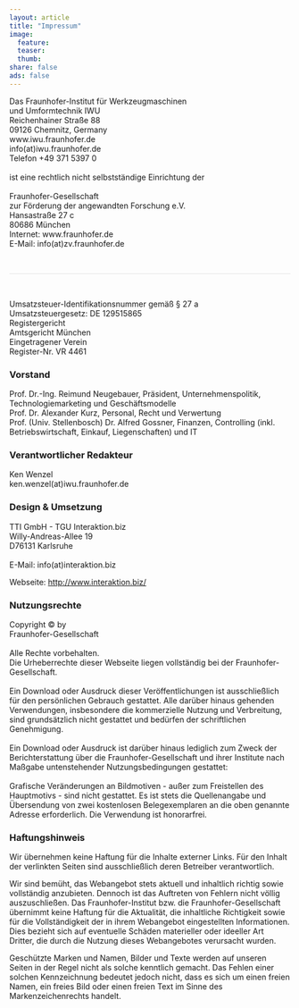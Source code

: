 ```yaml
---
layout: article
title: "Impressum"
image:
  feature:
  teaser:
  thumb:
share: false
ads: false
---
```


<pre style="font-size: inherit; font-family: inherit; white-space: pre-wrap">
Das Fraunhofer-Institut für Werkzeugmaschinen
und Umformtechnik IWU
Reichenhainer Straße 88
09126 Chemnitz, Germany
www.iwu.fraunhofer.de
info(at)iwu.fraunhofer.de
Telefon +49 371 5397 0

ist eine rechtlich nicht selbstständige Einrichtung der

Fraunhofer-Gesellschaft 
zur Förderung der angewandten Forschung e.V.
Hansastraße 27 c
80686 München
Internet: www.fraunhofer.de
E-Mail: info(at)zv.fraunhofer.de
</pre>

<br>
<hr style="height:1px !important; background: #E4E4E4;">
<br>
<pre style="font-size: inherit; font-family: inherit; white-space: pre-wrap">
Umsatzsteuer-Identifikationsnummer gemäß § 27 a
Umsatzsteuergesetz: DE 129515865
Registergericht
Amtsgericht München
Eingetragener Verein
Register-Nr. VR 4461
</pre>

### Vorstand
<pre style="font-size: inherit; font-family: inherit; white-space: pre-wrap">
Prof. Dr.-Ing. Reimund Neugebauer, Präsident, Unternehmenspolitik, Technologiemarketing und Geschäftsmodelle
Prof. Dr. Alexander Kurz, Personal, Recht und Verwertung
Prof. (Univ. Stellenbosch) Dr. Alfred Gossner, Finanzen, Controlling (inkl. Betriebswirtschaft, Einkauf, Liegenschaften) und IT
</pre>

### Verantwortlicher Redakteur

<pre style="font-size: inherit; font-family: inherit; white-space: pre-wrap">
Ken Wenzel
ken.wenzel(at)iwu.fraunhofer.de
</pre>


### Design & Umsetzung
<pre style="font-size: inherit; font-family: inherit">
TTI GmbH - TGU Interaktion.biz
Willy-Andreas-Allee 19
D76131 Karlsruhe

E-Mail: info(at)interaktion.biz
</pre>
Webseite: <http://www.interaktion.biz/>



### Nutzungsrechte

<pre style="font-size: inherit; font-family: inherit; white-space: pre-wrap">
Copyright © by
Fraunhofer-Gesellschaft

Alle Rechte vorbehalten.
Die Urheberrechte dieser Webseite liegen vollständig bei der Fraunhofer-Gesellschaft.

Ein Download oder Ausdruck dieser Veröffentlichungen ist ausschließlich für den persönlichen Gebrauch gestattet. Alle darüber hinaus gehenden Verwendungen, insbesondere die kommerzielle Nutzung und Verbreitung, sind grundsätzlich nicht gestattet und bedürfen der schriftlichen Genehmigung.

Ein Download oder Ausdruck ist darüber hinaus lediglich zum Zweck der Berichterstattung über die Fraunhofer-Gesellschaft und ihrer Institute nach Maßgabe untenstehender Nutzungsbedingungen gestattet:

Grafische Veränderungen an Bildmotiven - außer zum Freistellen des Hauptmotivs - sind nicht gestattet. Es ist stets die Quellenangabe und Übersendung von zwei kostenlosen Belegexemplaren an die oben genannte Adresse erforderlich. Die Verwendung ist honorarfrei.
</pre>

### Haftungshinweis

Wir übernehmen keine Haftung für die Inhalte externer Links. Für den Inhalt der verlinkten Seiten sind ausschließlich deren Betreiber verantwortlich.

Wir sind bemüht, das Webangebot stets aktuell und inhaltlich richtig sowie vollständig anzubieten. Dennoch ist das Auftreten von Fehlern nicht völlig auszuschließen. Das Fraunhofer-Institut bzw. die Fraunhofer-Gesellschaft übernimmt keine Haftung für die Aktualität, die inhaltliche Richtigkeit sowie für die Vollständigkeit der in ihrem Webangebot eingestellten Informationen. Dies bezieht sich auf eventuelle Schäden materieller oder ideeller Art Dritter, die durch die Nutzung dieses Webangebotes verursacht wurden.

Geschützte Marken und Namen, Bilder und Texte werden auf unseren Seiten in der Regel nicht als solche kenntlich gemacht. Das Fehlen einer solchen Kennzeichnung bedeutet jedoch nicht, dass es sich um einen freien Namen, ein freies Bild oder einen freien Text im Sinne des Markenzeichenrechts handelt.

